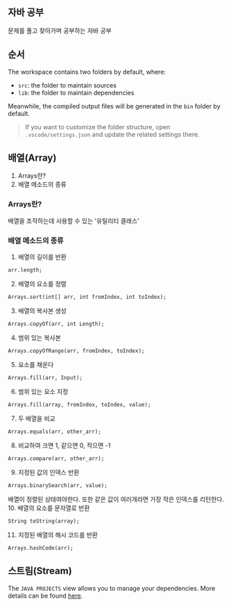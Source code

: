 ## 자바 공부

문제를 풀고 찾아가며 공부하는 자바 공부

## 순서

The workspace contains two folders by default, where:

- `src`: the folder to maintain sources
- `lib`: the folder to maintain dependencies

Meanwhile, the compiled output files will be generated in the `bin` folder by default.

> If you want to customize the folder structure, open `.vscode/settings.json` and update the related settings there.

## 배열(Array)

1. Arrays란?
2. 배열 메소드의 종류

### Arrays란?
배열을 조작하는데 사용할 수 있는 '유틸리티 클래스'

### 배열 메소드의 종류

1. 배열의 길이를 반환
```
arr.length;
```
2. 배열의 요소를 정렬
```
Arrays.sort(int[] arr, int fromIndex, int toIndex);
```
3. 배열의 복사본 생성
```
Arrays.copyOf(arr, int Length);
```
4. 범위 있는 복사본
```
Arrays.copyOfRange(arr, fromIndex, toIndex);
```
5. 요소를 채운다
```
Arrays.fill(arr, Input);
```
6. 범위 있는 요소 지정
```
Arrays.fill(array, fromIndex, toIndex, value);
```
7. 두 배열을 비교
```
Arrays.equals(arr, other_arr);
```
8. 비교하여 크면 1, 같으면 0, 작으면 -1
```
Arrays.compare(arr, other_arr);
```
9. 지정된 값의 인덱스 반환
```
Arrays.binarySearch(arr, value);
```
배열이 정렬된 상태여야한다. 또한 같은 값이 여러개라면 가장 작은 인덱스를 리턴한다.
10. 배열의 요소를 문자열로 반환
```
String toString(array);
```
11. 지정된 배열의 해시 코드를 반환
```
Arrays.hashCode(arr);
```

## 스트림(Stream)

The `JAVA PROJECTS` view allows you to manage your dependencies. More details can be found [here](https://github.com/microsoft/vscode-java-dependency#manage-dependencies).
